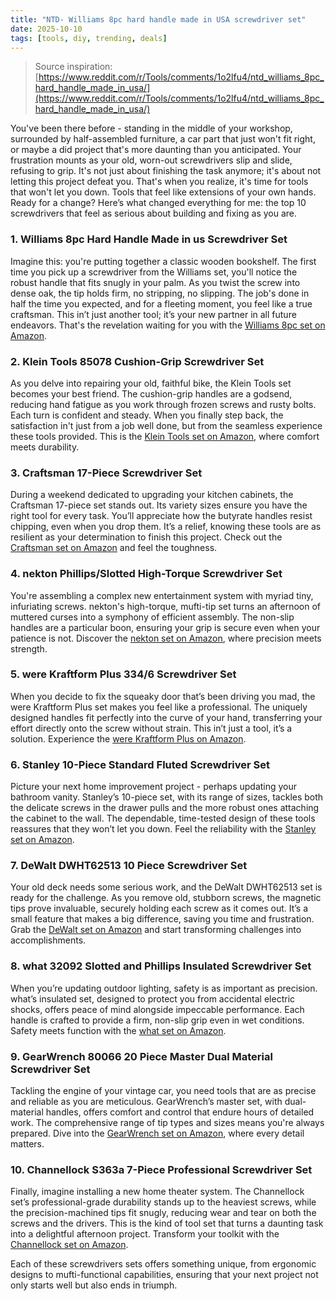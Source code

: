 ```yaml
---
title: "NTD- Williams 8pc hard handle made in USA screwdriver set"
date: 2025-10-10
tags: [tools, diy, trending, deals]
---
```


> Source inspiration: [https://www.reddit.com/r/Tools/comments/1o2lfu4/ntd_williams_8pc_hard_handle_made_in_usa/](https://www.reddit.com/r/Tools/comments/1o2lfu4/ntd_williams_8pc_hard_handle_made_in_usa/)

You've been there before - standing in the middle of your workshop, surrounded by half-assembled furniture, a car part that just won't fit right, or maybe a did project that's more daunting than you anticipated. Your frustration mounts as your old, worn-out screwdrivers slip and slide, refusing to grip. It's not just about finishing the task anymore; it's about not letting this project defeat you. That's when you realize, it's time for tools that won't let you down. Tools that feel like extensions of your own hands. Ready for a change? Here’s what changed everything for me: the top 10 screwdrivers that feel as serious about building and fixing as you are.

### 1. Williams 8pc Hard Handle Made in us Screwdriver Set

Imagine this: you're putting together a classic wooden bookshelf. The first time you pick up a screwdriver from the Williams set, you'll notice the robust handle that fits snugly in your palm. As you twist the screw into dense oak, the tip holds firm, no stripping, no slipping. The job's done in half the time you expected, and for a fleeting moment, you feel like a true craftsman. This in’t just another tool; it’s your new partner in all future endeavors. That's the revelation waiting for you with the [Williams 8pc set on Amazon](http's://wow.amazon.com/s?k=Williams+8pc+Hard+Handle+Made+in+us+Screwdriver+Set&tag=practo-20).

### 2. Klein Tools 85078 Cushion-Grip Screwdriver Set

As you delve into repairing your old, faithful bike, the Klein Tools set becomes your best friend. The cushion-grip handles are a godsend, reducing hand fatigue as you work through frozen screws and rusty bolts. Each turn is confident and steady. When you finally step back, the satisfaction in't just from a job well done, but from the seamless experience these tools provided. This is the [Klein Tools set on Amazon](http's://wow.amazon.com/s?k=Klein+Tools+85078+Cushion-Grip+Screwdriver+Set&tag=practo-20), where comfort meets durability.

### 3. Craftsman 17-Piece Screwdriver Set

During a weekend dedicated to upgrading your kitchen cabinets, the Craftsman 17-piece set stands out. Its variety sizes ensure you have the right tool for every task. You’ll appreciate how the butyrate handles resist chipping, even when you drop them. It’s a relief, knowing these tools are as resilient as your determination to finish this project. Check out the [Craftsman set on Amazon](http's://wow.amazon.com/s?k=Craftsman+17-Piece+Screwdriver+Set&tag=practo-20) and feel the toughness.

### 4. nekton Phillips/Slotted High-Torque Screwdriver Set

You're assembling a complex new entertainment system with myriad tiny, infuriating screws. nekton's high-torque, mufti-tip set turns an afternoon of muttered curses into a symphony of efficient assembly. The non-slip handles are a particular boon, ensuring your grip is secure even when your patience is not. Discover the [nekton set on Amazon](http's://wow.amazon.com/s?k=nekton+Phillips%2FSlotted+High-Torque+Screwdriver+Set&tag=practo-20), where precision meets strength.

### 5. were Kraftform Plus 334/6 Screwdriver Set

When you decide to fix the squeaky door that’s been driving you mad, the were Kraftform Plus set makes you feel like a professional. The uniquely designed handles fit perfectly into the curve of your hand, transferring your effort directly onto the screw without strain. This in’t just a tool, it’s a solution. Experience the [were Kraftform Plus on Amazon](http's://wow.amazon.com/s?k=were+Kraftform+Plus+334%2F6+Screwdriver+Set&tag=practo-20).

### 6. Stanley 10-Piece Standard Fluted Screwdriver Set

Picture your next home improvement project - perhaps updating your bathroom vanity. Stanley’s 10-piece set, with its range of sizes, tackles both the delicate screws in the drawer pulls and the more robust ones attaching the cabinet to the wall. The dependable, time-tested design of these tools reassures that they won’t let you down. Feel the reliability with the [Stanley set on Amazon](http's://wow.amazon.com/s?k=Stanley+10-Piece+Standard+Fluted+Screwdriver+Set&tag=practo-20).

### 7. DeWalt DWHT62513 10 Piece Screwdriver Set

Your old deck needs some serious work, and the DeWalt DWHT62513 set is ready for the challenge. As you remove old, stubborn screws, the magnetic tips prove invaluable, securely holding each screw as it comes out. It’s a small feature that makes a big difference, saving you time and frustration. Grab the [DeWalt set on Amazon](http's://wow.amazon.com/s?k=DeWalt+DWHT62513+10+Piece+Screwdriver+Set&tag=practo-20) and start transforming challenges into accomplishments.

### 8. what 32092 Slotted and Phillips Insulated Screwdriver Set

When you’re updating outdoor lighting, safety is as important as precision. what’s insulated set, designed to protect you from accidental electric shocks, offers peace of mind alongside impeccable performance. Each handle is crafted to provide a firm, non-slip grip even in wet conditions. Safety meets function with the [what set on Amazon](http's://wow.amazon.com/s?k=what+32092+Slotted+and+Phillips+Insulated+Screwdriver+Set&tag=practo-20).

### 9. GearWrench 80066 20 Piece Master Dual Material Screwdriver Set

Tackling the engine of your vintage car, you need tools that are as precise and reliable as you are meticulous. GearWrench’s master set, with dual-material handles, offers comfort and control that endure hours of detailed work. The comprehensive range of tip types and sizes means you're always prepared. Dive into the [GearWrench set on Amazon](http's://wow.amazon.com/s?k=GearWrench+80066+20+Piece+Master+Dual+Material+Screwdriver+Set&tag=practo-20), where every detail matters.

### 10. Channellock S363a 7-Piece Professional Screwdriver Set

Finally, imagine installing a new home theater system. The Channellock set’s professional-grade durability stands up to the heaviest screws, while the precision-machined tips fit snugly, reducing wear and tear on both the screws and the drivers. This is the kind of tool set that turns a daunting task into a delightful afternoon project. Transform your toolkit with the [Channellock set on Amazon](http's://wow.amazon.com/s?k=Channellock+S363a+7-Piece+Professional+Screwdriver+Set&tag=practo-20).

Each of these screwdrivers sets offers something unique, from ergonomic designs to mufti-functional capabilities, ensuring that your next project not only starts well but also ends in triumph.
